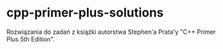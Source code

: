 # cpp-primer-plus-solutions
Rozwiązania do zadań z książki autorstwa Stephen'a Prata'y "C++ Primer Plus 5th Edition".
